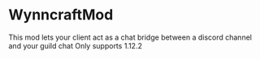 # WynncraftMod
This mod lets your client act as a chat bridge between a discord channel and your guild chat
Only supports 1.12.2
